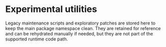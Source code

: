 # Experimental utilities

Legacy maintenance scripts and exploratory patches are stored here to keep the
main package namespace clean.  They are retained for reference and can be
rehydrated manually if needed, but they are not part of the supported runtime
code path.
